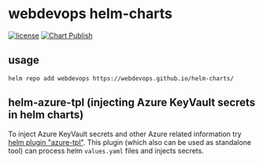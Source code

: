 # webdevops helm-charts

[![license](https://img.shields.io/github/license/webdevops/helm-azure-tpl.svg)](https://github.com/webdevops/helm-azure-tpl/blob/master/LICENSE)
[![Chart Publish](https://github.com/webdevops/helm-charts/actions/workflows/release.yaml/badge.svg)](https://github.com/webdevops/helm-charts/actions/workflows/release.yaml)

## usage

```shell
helm repo add webdevops https://webdevops.github.io/helm-charts/
```


## helm-azure-tpl (injecting Azure KeyVault secrets in helm charts)

To inject Azure KeyVault secrets and other Azure related information try [helm plugin "azure-tpl"](https://github.com/webdevops/helm-azure-tpl).
This plugin (which also can be used as standalone tool) can process helm `values.yaml` files and injects secrets.
